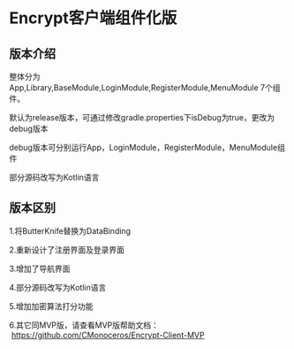 Encrypt客户端组件化版
======

版本介绍
------

整体分为App,Library,BaseModule,LoginModule,RegisterModule,MenuModule 7个组件。

默认为release版本，可通过修改gradle.properties下isDebug为true，更改为debug版本

debug版本可分别运行App，LoginModule，RegisterModule，MenuModule组件

部分源码改写为Kotlin语言

版本区别
------

1.将ButterKnife替换为DataBinding

2.重新设计了注册界面及登录界面

3.增加了导航界面

4.部分源码改写为Kotlin语言

5.增加加密算法打分功能

6.其它同MVP版，请查看MVP版帮助文档：  https://github.com/CMonoceros/Encrypt-Client-MVP

